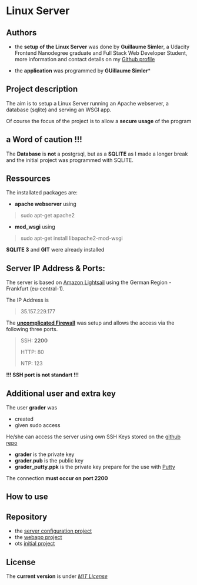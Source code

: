 # Linux Server

Authors
----
* the **setup of the Linux Server** was done by **Guillaume Simler**, a Udacity Frontend Nanodegree graduate and Full Stack Web Developer Student, more information and contact details on my [Github profile](https://github.com/guillaumesimler)

* the **application** was programmed by **GUillaume Simler***

Project description
----

The aim is to setup a Linux Server running an Apache webserver, a database (sqlite) and serving an WSGI app.

Of course the focus of the project is to allow a **secure usage** of the program


## a Word of caution !!!

The **Database** is **__not__** a postgrsql, but as a **SQLITE** as I made a longer break and the initial project was programmed with SQLITE.  




Ressources
----

The installated packages are:

* **apache webserver** using

> sudo apt-get apache2

* **mod_wsgi** using

> sudo apt-get install libapache2-mod-wsgi


**SQLITE 3** and **GIT** were already installed

Server IP Address & Ports:
----

The server is based on [Amazon Lightsail](https://amazonlightsail.com/) using the German Region - Frankfurt (eu-central-1). 

The IP Address is 

> 35.157.229.177


The __[uncomplicated Firewall](https://wiki.ubuntu.com/UncomplicatedFirewall)__ was setup and allows the access via the following three ports.

> SSH: **2200**
>
> HTTP: 80
>
> NTP: 123

**!!! SSH port is not standart !!!**

Additional user and extra key
----

The user **grader** was 
* created
* given sudo access

He/she can access the server using own SSH Keys stored on the [github repo](https://github.com/guillaumesimler/nanofsp9/tree/master/ssh)

* __grader__ is the private key
* __grader.pub__ is the public key
* __grader_putty.ppk__ is the private key prepare for the use with [Putty](http://www.putty.org/)

The connection **must occur on port __2200__** 


How to use
----


Repository
----
* the [server configuration project](https://github.com/guillaumesimler/nanofsp9)
* the [webapp project](https://github.com/guillaumesimler/nanofsp9-support)
* ots [initial project](https://github.com/guillaumesimler/nanofsp4)

License
----

The **current version** is under [_MIT License_](https://github.com/guillaumesimler/nanofsp9/blob/master/LICENSE.txt)